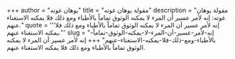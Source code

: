 +++
author = "يوهان غوته"
title = "مقولة يوهان غوته"
description = "مقولة يوهان غوته: إنه لأمر عسير أن المرء لا يمكنه الوثوق تماماً بالأطباء ومع ذلك فلا يمكنه الاستغناء عنهم."
quote = '''إنه لأمر عسير أن المرء لا يمكنه الوثوق تماماً بالأطباء ومع ذلك فلا يمكنه الاستغناء عنهم.'''
slug = "إنه-لأمر-عسير-أن-المرء-لا-يمكنه-الوثوق-تماماً-بالأطباء-ومع-ذلك-فلا-يمكنه-الاستغناء-عنهم"
+++
إنه لأمر عسير أن المرء لا يمكنه الوثوق تماماً بالأطباء ومع ذلك فلا يمكنه الاستغناء عنهم.
